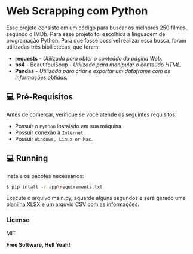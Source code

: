 # __Web Scrapping com Python__
Esse projeto consiste em um código para buscar os melhores 250 filmes, segundo o IMDb.
Para esse projeto foi escolhida a linguagem de programação Python. Para que fosse possível realizar essa busca, foram utilizadas três bibiliotecas, que foram:
- **requests** - *Utilizada para obter o conteúdo da página Web.*
- **bs4** - BeautifoulSoup - *Utilizada para manipular o conteúdo HTML.*
- **Pandas** - *Utilizada para criar e exportar um dataframe com as informações obtidas.*

## 💻 Pré-Requisitos

Antes de comerçar, verifique se você atende os seguintes requisitos:
* Possuir o `Python` instalado em sua máquina.
* Possuir conexão à `Internet`
* Possuir  `Windows, Linux or Mac`.

## 💻 Running
Instale os pacotes necessários:
```sh
$ pip intall -r app\requirements.txt
```
Execute o arquivo main.py, aguarde alguns segundos e será gerado uma planilha XLSX e um arquvio CSV com as informações.

### License
MIT

**Free Software, Hell Yeah!**

